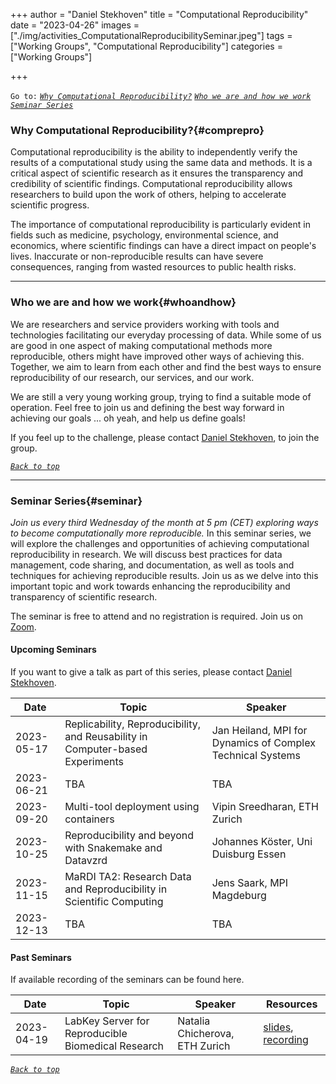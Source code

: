 +++
author = "Daniel Stekhoven"
title = "Computational Reproducibility"
date = "2023-04-26"
images  = ["./img/activities_ComputationalReproducibilitySeminar.jpeg"]
tags = ["Working Groups", "Computational Reproducibility"]
categories = ["Working Groups"]

+++



`Go to:` [*`Why Computational Reproducibility?`*](#comprepro) [*`Who we are and how we work`*](#whoandhow) [*`Seminar Series`*](#seminar)

### Why Computational Reproducibility?{#comprepro}

Computational reproducibility is the ability to independently verify the results of a computational study using the same data and methods. It is a critical aspect of scientific research as it ensures the transparency and credibility of scientific findings. Computational reproducibility allows researchers to build upon the work of others, helping to accelerate scientific progress.

The importance of computational reproducibility is particularly evident in fields such as medicine, psychology, environmental science, and economics, where scientific findings can have a direct impact on people's lives. Inaccurate or non-reproducible results can have severe consequences, ranging from wasted resources to public health risks.

---

### Who we are and how we work{#whoandhow}

We are researchers and service providers working with tools and technologies facilitating our everyday processing of data. While some of us are good in one aspect of making computational methods more reproducible, others might have improved other ways of achieving this. Together, we aim to learn from each other and find the best ways to ensure reproducibility of our research, our services, and our work.

We are still a very young working group, trying to find a suitable mode of operation. Feel free to join us and defining the best way forward in achieving our goals ... oh yeah, and help us define goals!

If you feel up to the challenge, please contact [Daniel Stekhoven](mailto:stekhoven@nexus.ethz.ch), to join the group.

[*`Back to top`*](#)

---

### Seminar Series{#seminar}

*Join us every third Wednesday of the month at 5 pm (CET) exploring ways to become computationally more reproducible.*
In this seminar series, we will explore the challenges and opportunities of achieving computational reproducibility in research. We will discuss best practices for data management, code sharing, and documentation, as well as tools and techniques for achieving reproducible results. Join us as we delve into this important topic and work towards enhancing the reproducibility and transparency of scientific research.

The seminar is free to attend and no registration is required. Join us on [Zoom](https://ethz.zoom.us/j/65832714361).

#### Upcoming Seminars

If you want to give a talk as part of this series, please contact [Daniel Stekhoven](mailto:stekhoven@nexus.ethz.ch).

Date       | Topic                                                  | Speaker
-----------|--------------------------------------------------------|---------------------------------
2023-05-17 | Replicability, Reproducibility, and Reusability in Computer-based Experiments | Jan Heiland, MPI for Dynamics of Complex Technical Systems
2023-06-21 | TBA                                                    | TBA
2023-09-20 | Multi-tool deployment using containers                 | Vipin Sreedharan, ETH Zurich
2023-10-25 | Reproducibility and beyond with Snakemake and Datavzrd | Johannes Köster, Uni Duisburg Essen
2023-11-15 | MaRDI TA2: Research Data and Reproducibility in Scientific Computing | Jens Saark, MPI Magdeburg
2023-12-13 | TBA                                                    | TBA

#### Past Seminars

If available recording of the seminars can be found here.

Date       | Topic                                              | Speaker                         | Resources
-----------|----------------------------------------------------|---------------------------------| -----------------
2023-04-19 | LabKey Server for Reproducible Biomedical Research | Natalia Chicherova, ETH Zurich  | [slides](/slides/Comp_Repro_Seminar_04-2023.pdf), [recording](https://www.youtube.com/watch?v=pbHJfg_7H2g)

[*`Back to top`*](#)